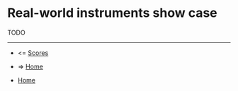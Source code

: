 
Real-world instruments show case
=============================================

TODO

----------------------------------------------------

* <= [Scores](https://github.com/anton-k/csound-expression/blob/master/tutorial/chapters/ScoresTutorial.md)

* => [Home](https://github.com/anton-k/csound-expression/blob/master/tutorial/Index.md)

* [Home](https://github.com/anton-k/csound-expression/blob/master/tutorial/Index.md)